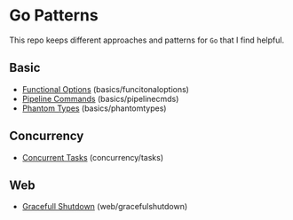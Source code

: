 # Go Patterns

This repo keeps different approaches and patterns for `Go` that I find helpful.

## Basic

  - [Functional Options](./basics/funcitonaloptions) (basics/funcitonaloptions)
  - [Pipeline Commands](./basics/pipelinecmds) (basics/pipelinecmds)
  - [Phantom Types](./basics/phantomtypes) (basics/phantomtypes)

## Concurrency

  - [Concurrent Tasks](./concurrency/tasks/) (concurrency/tasks)

## Web
  - [Gracefull Shutdown](./web/gracefulshutdown/) (web/gracefulshutdown)